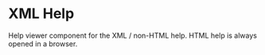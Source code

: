 # XML Help

Help viewer component for the XML / non-HTML help.
HTML help is always opened in a browser.
